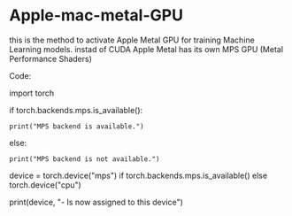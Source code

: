 # Apple-mac-metal-GPU

this is the method to activate Apple Metal GPU for training Machine Learning models. instad of CUDA Apple Metal has its own MPS GPU (Metal Performance Shaders)






Code:

import torch

if torch.backends.mps.is_available():

    print("MPS backend is available.")
    
else:

    print("MPS backend is not available.")
    
device = torch.device("mps") if torch.backends.mps.is_available() else torch.device("cpu")

print(device, "- Is now assigned to this device")
